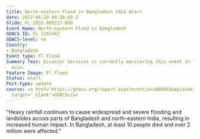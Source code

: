 ```yaml
---
title: North-eastern Flood in Bangladesh 2022 Alert
date: 2022-06-20 04:38:00 Z
Glide: FL-2022-000217-BGD
Event Name: North-eastern Flood in Bangladesh
GDACS ID: FL 1101467
GDACS-level: na
Country:
- Bangladesh
Event type: Fl Flood
Summary Text: Disaster Services is currently monitoring this event in the southern
  asia.
Feature Image: Fl Flood
Status: alert
Post-type: update
source: <a href="https://gdacs.org/report.aspx?eventid=1000883&episodeid=17&eventtype=TC"
  target="_blank">GDACS</a>
---
```


"Heavy rainfall continues to cause widespread and severe flooding and landslides across parts of Bangladesh and north-eastern India, resulting in increased human impact. In Bangladesh, at least 10 people died and over 2 million were affected."
